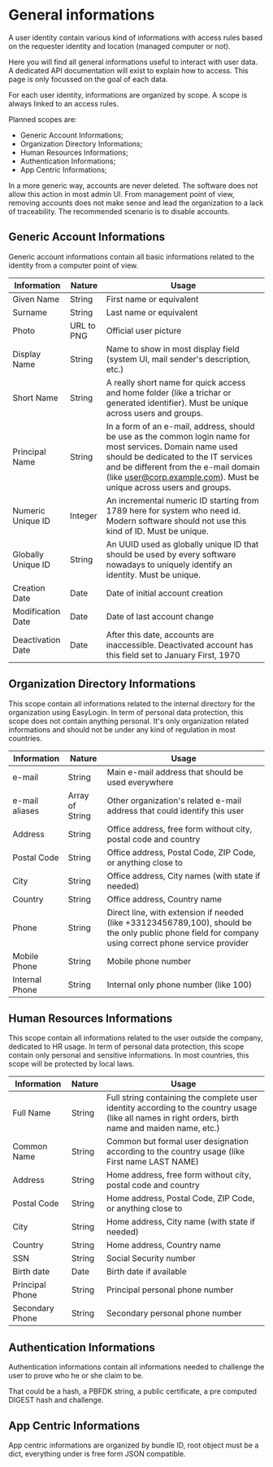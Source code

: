 # General informations

A user identity contain various kind of informations with access rules based on the requester identity and location (managed computer or not).

Here you will find all general informations useful to interact with user data. A dedicated API documentation will exist to explain how to access. This page is only focussed on the goal of each data.

For each user identity, informations are organized by scope. A scope is always linked to an access rules.

Planned scopes are:
* Generic Account Informations;
* Organization Directory Informations;
* Human Resources Informations;
* Authentication Informations;
* App Centric Informations;

In a more generic way, accounts are never deleted. The software does not allow this action in most admin UI. From management point of view, removing accounts does not make sense and lead the organization to a lack of traceability. The recommended scenario is to disable accounts.

## Generic Account Informations

Generic account informations contain all basic informations related to the identity from a computer point of view.

|    Information     |     Nature    |     Usage     |
| ------------------ | ------------- | ------------- |
| Given Name         | String        | First name or equivalent  |
| Surname            | String        | Last name or equivalent  |
| Photo              | URL to PNG    | Official user picture |
| Display Name       | String        | Name to show in most display field (system UI, mail sender's description, etc.)  |
| Short Name         | String        | A really short name for quick access and home folder (like a trichar or generated identifier). Must be unique across users and groups. |
| Principal Name     | String        | In a form of an e-mail, address, should be use as the common login name for most services. Domain name used should be dedicated to the IT services and be different from the e-mail domain (like user@corp.example.com). Must be unique across users and groups. |
| Numeric Unique ID  | Integer       | An incremental numeric ID starting from 1789 here for system who need id. Modern software should not use this kind of ID. Must be unique. |
| Globally Unique ID | String        | An UUID used as globally unique ID that should be used by every software nowadays to uniquely identify an identity. Must be unique. |
| Creation Date      | Date          | Date of initial account creation |
| Modification Date  | Date          | Date of last account change |
| Deactivation Date  | Date          | After this date, accounts are inaccessible. Deactivated account has this field set to January First, 1970 |


## Organization Directory Informations

This scope contain all informations related to the internal directory for the organization using EasyLogin. In term of personal data protection, this scope does not contain anything personal. It's only organization related informations and should not be under any kind of regulation in most countries.

|    Information     |      Nature     |     Usage     |
| ------------------ | --------------- | ------------- |
| e-mail             | String          | Main e-mail address that should be used everywhere |
| e-mail aliases     | Array of String | Other organization's related e-mail address that could identify this user |
| Address            | String          | Office address, free form without city, postal code and country |
| Postal Code        | String          | Office address, Postal Code, ZIP Code, or anything close to |
| City               | String          | Office address, City names (with state if needed) |
| Country            | String          | Office address, Country name |
| Phone              | String          | Direct line, with extension if needed (like +33123456789,100), should be the only public phone field for company using correct phone service provider |
| Mobile Phone       | String          | Mobile phone number |
| Internal Phone     | String          | Internal only phone number (like 100) |

## Human Resources Informations

This scope contain all informations related to the user outside the company, dedicated to HR usage. In term of personal data protection, this scope contain only personal and sensitive informations. In most countries, this scope will be protected by local laws.

|    Information     |     Nature    |     Usage     |
| ------------------ | ------------- | ------------- |
| Full Name          | String        | Full string containing the complete user identity according to the country usage (like all names in right orders, birth name and maiden name, etc.) |
| Common Name        | String        | Common but formal user designation according to the country usage (like First name LAST NAME) |
| Address            | String        | Home address, free form without city, postal code and country |
| Postal Code        | String        | Home address, Postal Code, ZIP Code, or anything close to |
| City               | String        | Home address, City name (with state if needed) |
| Country            | String        | Home address, Country name |
| SSN                | String        | Social Security number |
| Birth date         | Date          | Birth date if available |
| Principal Phone    | String        | Principal personal phone number |
| Secondary Phone    | String        | Secondary personal phone number |

## Authentication Informations

Authentication informations contain all informations needed to challenge the user to prove who he or she claim to be.

That could be a hash, a PBFDK string, a public certificate, a pre computed DIGEST hash and challenge.

## App Centric Informations

App centric informations are organized by bundle ID, root object must be a dict, everything under is free form JSON compatible.
